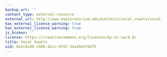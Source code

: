 ```yaml
---
backup_url: ''
content_type: external-resource
external_url: http://www.exploratorium.edu/exhibits/vocal_vowels/vocal_vowels.html
has_external_licence_warning: true
has_external_license_warning: true
is_broken: ''
license: https://creativecommons.org/licenses/by-nc-sa/4.0/
title: Vocal Vowels
uid: 8e2c6c80-2506-42cc-9fd2-24a28e5f6475
---
```

